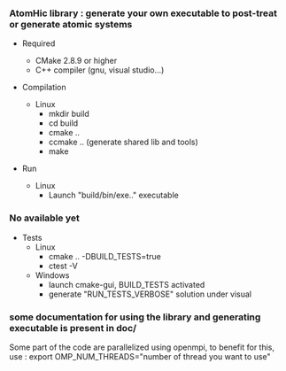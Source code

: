 ### AtomHic library : generate your own executable to post-treat or generate atomic systems
- Required
   - CMake 2.8.9 or higher
   - C++ compiler (gnu, visual studio...)

- Compilation
  - Linux
      - mkdir build
      - cd build
      - cmake ..
      - ccmake .. (generate shared lib and tools) 
      - make
- Run
   - Linux
     - Launch "build/bin/exe.." executable

### No available yet

- Tests
   - Linux
     - cmake .. -DBUILD_TESTS=true
     - ctest -V
   - Windows
     - launch cmake-gui, BUILD_TESTS activated
     - generate "RUN_TESTS_VERBOSE" solution under visual

### some documentation for using the library and generating executable is present in doc/

Some part of the code are parallelized using openmpi, to benefit for this, use : export OMP_NUM_THREADS="number of thread you want to use"
